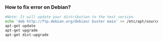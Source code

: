 ### How to fix error on Debian?
```bash
#Note: It will update your distribution to the test version.
echo 'deb http://ftp.debian.org/debian/ buster main' >> /etc/apt/sources.list
apt-get update
apt-get upgrade
apt-get dist-upgrade
```
